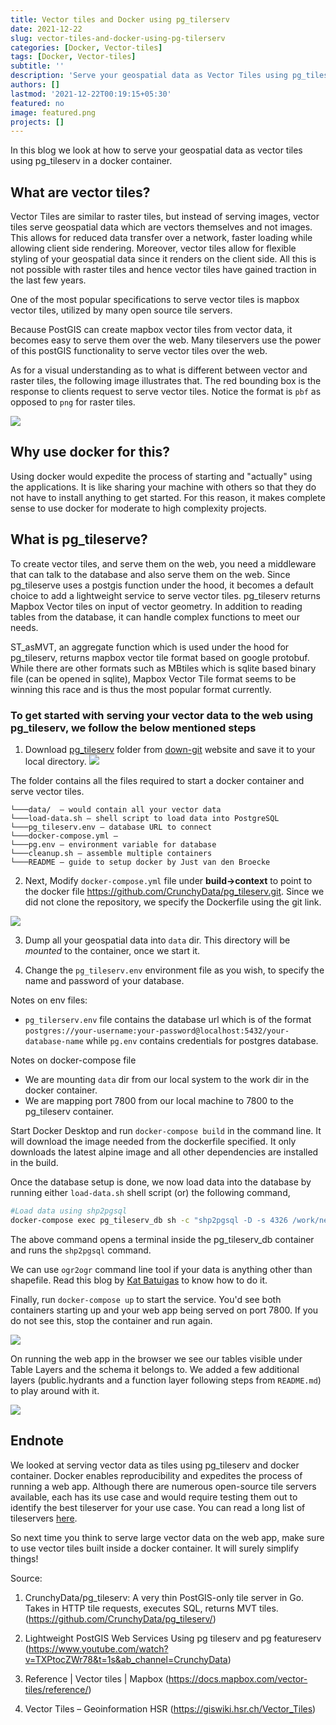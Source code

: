 ```yaml
---
title: Vector tiles and Docker using pg_tilerserv
date: 2021-12-22
slug: vector-tiles-and-docker-using-pg-tilerserv
categories: [Docker, Vector-tiles]
tags: [Docker, Vector-tiles]
subtitle: ''
description: 'Serve your geospatial data as Vector Tiles using pg_tileserv in a Docker container'
authors: []
lastmod: '2021-12-22T00:19:15+05:30'
featured: no
image: featured.png
projects: []
---
```



In this blog we look at how to serve your geospatial data as vector tiles using pg_tileserv in a docker container. 

## What are vector tiles?
Vector Tiles are similar to raster tiles, but instead of serving images, vector tiles serve geospatial data which are vectors themselves and not images. This allows for reduced data transfer over a network, faster loading while allowing client side rendering. Moreover, vector tiles allow for flexible styling of your geospatial data since it renders on the client side. All this is not possible with raster tiles and hence vector tiles have gained traction in the last few years.

One of the most popular specifications to serve vector tiles is mapbox vector tiles, utilized by many open source tile servers.

Because PostGIS can create mapbox vector tiles from vector data, it becomes easy to serve them over the web. Many tileservers use the power of this postGIS functionality to serve vector tiles over the web. 

As for a visual understanding as to what is different between vector and raster tiles, the following image illustrates that. The red bounding box is the response to clients request to serve vector tiles. Notice the format is `pbf` as opposed to `png` for raster tiles.

![](https://i.imgur.com/S5uzLpN.png)


## Why use docker for this?
Using docker would expedite the process of starting and "actually" using the applications. It is like sharing your machine with others so that they do not have to install anything to get started. For this reason, it makes complete sense to use docker for moderate to high complexity projects.

## What is pg_tileserve?
To create vector tiles, and serve them on the web, you need a middleware that can talk to the database and also serve them on the web. Since pg_tileserve uses a postgis function under the hood, it becomes a default choice to add a lightweight service to serve vector tiles. pg_tileserv returns Mapbox Vector tiles on input of vector geometry. In addition to reading tables from the database, it can handle complex functions to meet our needs.

ST_asMVT, an aggregate function which is used under the hood for pg_tileserv, returns mapbox vector tile format based on google protobuf. While there are other formats such as MBtiles which is sqlite based binary file (can be opened in sqlite), Mapbox Vector Tile format seems to be winning this race and is thus the most popular format currently.


### To get started with serving your vector data to the web using pg_tileserv, we follow the below mentioned steps

1. Download [pg_tileserv](https://github.com/CrunchyData/pg_tileserv) folder from [down-git](https://downgit.github.io/#/home) website and save it to your local directory. 
![](https://i.imgur.com/QkF6OF9.png)

The folder contains all the files required to start a docker container and serve vector tiles.
```
└───data/  — would contain all your vector data
└───load-data.sh — shell script to load data into PostgreSQL
└───pg_tileserv.env — database URL to connect
└───docker-compose.yml — 
└───pg.env — environment variable for database
└───cleanup.sh — assemble multiple containers
└───README — guide to setup docker by Just van den Broecke
```

2. Next, Modify `docker-compose.yml` file under **build->context** to point to the docker file https://github.com/CrunchyData/pg_tileserv.git. Since we did not clone the repository, we specify the Dockerfile using the git link. 

![](https://i.imgur.com/AzclY3c.png)

3. Dump all your geospatial data into `data` dir. This directory will be *mounted* to the container, once we start it.

5. Change the `pg_tileserv.env` environment file as you wish, to specify the name and password of your database.

Notes on env files: 
- `pg_tilerserv.env` file contains the database url which is of the format `postgres://your-username:your-password@localhost:5432/your-database-name` while `pg.env` contains credentials for postgres database.

Notes on docker-compose file
- We are mounting `data` dir from our local system to the work dir in the docker container.
- We are mapping port 7800 from our local machine to 7800 to the pg_tileserv container.


Start Docker Desktop and run `docker-compose build` in the command line. It will download the image needed from the dockerfile specified. It only downloads the latest alpine image and all other dependencies are installed in the build.

Once the database setup is done, we now load data into the database by running either `load-data.sh` shell script (or) the following command,

```sh
#Load data using shp2pgsql 
docker-compose exec pg_tileserv_db sh -c "shp2pgsql -D -s 4326 /work/ne_50m_admin_0_countries.shp | psql -U tileserv -d tileserv"
```
The above command opens a terminal inside the pg_tileserv_db container and runs the `shp2pgsql` command.

We can use `ogr2ogr` command line tool if your data is anything other than shapefile. Read this blog by [Kat Batuigas](https://blog.crunchydata.com/blog/loading-data-into-postgis-an-overview) to know how to do it.


Finally, run `docker-compose up` to start the service. You'd see both containers starting up and your web app being served on port 7800. If you do not see this, stop the container and run again.

![](https://i.imgur.com/Gy4QlTL.png)

On running the web app in the browser we see our tables visible under Table Layers and the schema it belongs to. We added a few additional layers (public.hydrants and a function layer following steps from `README.md`) to play around with it.


![](https://i.imgur.com/CwmhUdK.png)


## Endnote

We looked at serving vector data as tiles using pg_tileserv and docker container. Docker enables reproducibility and expedites the process of running a web app. Although there are numerous open-source tile servers available, each has its use case and would require testing them out to identify the best tileserver for your use case. You can read a long list of tileservers [here](https://github.com/mapbox/awesome-vector-tiles).

So next time you think to serve large vector data on the web app, make sure to use vector tiles built inside a docker container. It will surely simplify things!

Source: 
1. CrunchyData/pg_tileserv: A very thin PostGIS-only tile server in Go. Takes in HTTP tile requests, executes SQL, returns MVT tiles. (https://github.com/CrunchyData/pg_tileserv/)

2. Lightweight PostGIS Web Services Using pg tileserv and pg featureserv (https://www.youtube.com/watch?v=TXPtocZWr78&t=1s&ab_channel=CrunchyData)

3. Reference | Vector tiles | Mapbox (https://docs.mapbox.com/vector-tiles/reference/)

4. Vector Tiles – Geoinformation HSR (https://giswiki.hsr.ch/Vector_Tiles)
